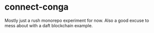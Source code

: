 # connect-conga

Mostly just a rush monorepo experiment for now.
Also a good excuse to mess about with a daft blockchain example.
